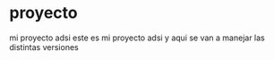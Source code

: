# proyecto
mi proyecto adsi
este es mi proyecto adsi y aqui se van a manejar las distintas versiones
